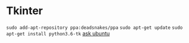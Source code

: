 # Tkinter

`sudo add-apt-repository ppa:deadsnakes/ppa`
`sudo apt-get update`
`sudo apt-get install python3.6-tk`
[ask ubuntu](https://askubuntu.com/questions/815874/importerror-no-named-tkinter-please-install-the-python3-tk-package)
